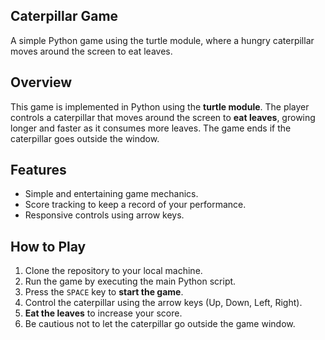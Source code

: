 ## Caterpillar Game  
A simple Python game using the turtle module, where a hungry caterpillar moves around the screen to eat leaves.

## Overview

This game is implemented in Python using the **turtle module**. The player controls a caterpillar that moves around the screen to **eat leaves**, growing longer and faster as it consumes more leaves. The game ends if the caterpillar goes outside the window.

## Features

- Simple and entertaining game mechanics.
- Score tracking to keep a record of your performance.
- Responsive controls using arrow keys.

## How to Play

1. Clone the repository to your local machine.
2. Run the game by executing the main Python script.
3. Press the `SPACE` key to **start the game**.
4. Control the caterpillar using the arrow keys (Up, Down, Left, Right).
5. **Eat the leaves** to increase your score.
6. Be cautious not to let the caterpillar go outside the game window.
